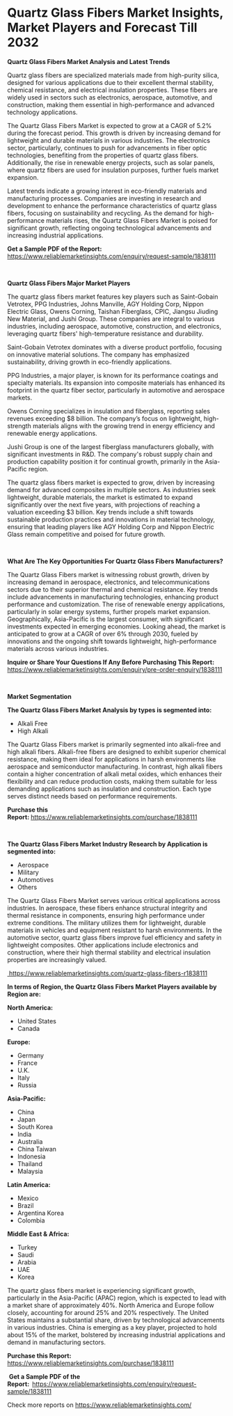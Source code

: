 <p><h1>Quartz Glass Fibers Market Insights, Market Players and Forecast Till 2032</h1></p><p><strong>Quartz Glass Fibers Market Analysis and Latest Trends</strong></p>
<p><p>Quartz glass fibers are specialized materials made from high-purity silica, designed for various applications due to their excellent thermal stability, chemical resistance, and electrical insulation properties. These fibers are widely used in sectors such as electronics, aerospace, automotive, and construction, making them essential in high-performance and advanced technology applications.</p><p>The Quartz Glass Fibers Market is expected to grow at a CAGR of 5.2% during the forecast period. This growth is driven by increasing demand for lightweight and durable materials in various industries. The electronics sector, particularly, continues to push for advancements in fiber optic technologies, benefiting from the properties of quartz glass fibers. Additionally, the rise in renewable energy projects, such as solar panels, where quartz fibers are used for insulation purposes, further fuels market expansion.</p><p>Latest trends indicate a growing interest in eco-friendly materials and manufacturing processes. Companies are investing in research and development to enhance the performance characteristics of quartz glass fibers, focusing on sustainability and recycling. As the demand for high-performance materials rises, the Quartz Glass Fibers Market is poised for significant growth, reflecting ongoing technological advancements and increasing industrial applications.</p></p>
<p><strong>Get a Sample PDF of the Report:&nbsp;</strong> <a href="https://www.reliablemarketinsights.com/enquiry/request-sample/1838111?utm_campaign=3571&utm_medium=2&utm_source=Github&utm_content=ia&utm_term=03042025&utm_id=quartz-glass-fibers">https://www.reliablemarketinsights.com/enquiry/request-sample/1838111</a></p>
<p>&nbsp;</p>
<p><strong>Quartz Glass Fibers Major Market Players</strong></p>
<p><p>The quartz glass fibers market features key players such as Saint-Gobain Vetrotex, PPG Industries, Johns Manville, AGY Holding Corp, Nippon Electric Glass, Owens Corning, Taishan Fiberglass, CPIC, Jiangsu Jiuding New Material, and Jushi Group. These companies are integral to various industries, including aerospace, automotive, construction, and electronics, leveraging quartz fibers' high-temperature resistance and durability.</p><p>Saint-Gobain Vetrotex dominates with a diverse product portfolio, focusing on innovative material solutions. The company has emphasized sustainability, driving growth in eco-friendly applications. </p><p>PPG Industries, a major player, is known for its performance coatings and specialty materials. Its expansion into composite materials has enhanced its footprint in the quartz fiber sector, particularly in automotive and aerospace markets.</p><p>Owens Corning specializes in insulation and fiberglass, reporting sales revenues exceeding $8 billion. The company’s focus on lightweight, high-strength materials aligns with the growing trend in energy efficiency and renewable energy applications.</p><p>Jushi Group is one of the largest fiberglass manufacturers globally, with significant investments in R&D. The company's robust supply chain and production capability position it for continual growth, primarily in the Asia-Pacific region.</p><p>The quartz glass fibers market is expected to grow, driven by increasing demand for advanced composites in multiple sectors. As industries seek lightweight, durable materials, the market is estimated to expand significantly over the next five years, with projections of reaching a valuation exceeding $3 billion. Key trends include a shift towards sustainable production practices and innovations in material technology, ensuring that leading players like AGY Holding Corp and Nippon Electric Glass remain competitive and poised for future growth.</p></p>
<p>&nbsp;</p>
<p><strong>What Are The Key Opportunities For Quartz Glass Fibers Manufacturers?</strong></p>
<p><p>The Quartz Glass Fibers market is witnessing robust growth, driven by increasing demand in aerospace, electronics, and telecommunications sectors due to their superior thermal and chemical resistance. Key trends include advancements in manufacturing technologies, enhancing product performance and customization. The rise of renewable energy applications, particularly in solar energy systems, further propels market expansion. Geographically, Asia-Pacific is the largest consumer, with significant investments expected in emerging economies. Looking ahead, the market is anticipated to grow at a CAGR of over 6% through 2030, fueled by innovations and the ongoing shift towards lightweight, high-performance materials across various industries.</p></p>
<p><strong>Inquire or Share Your Questions If Any Before Purchasing This Report:</strong> <a href="https://www.reliablemarketinsights.com/enquiry/pre-order-enquiry/1838111?utm_campaign=3571&utm_medium=2&utm_source=Github&utm_content=ia&utm_term=03042025&utm_id=quartz-glass-fibers">https://www.reliablemarketinsights.com/enquiry/pre-order-enquiry/1838111</a></p>
<p>&nbsp;</p>
<p><strong>Market Segmentation</strong></p>
<p><strong>The Quartz Glass Fibers Market Analysis by types is segmented into:</strong></p>
<p><ul><li>Alkali Free</li><li>High Alkali</li></ul></p>
<p><p>The Quartz Glass Fibers market is primarily segmented into alkali-free and high alkali fibers. Alkali-free fibers are designed to exhibit superior chemical resistance, making them ideal for applications in harsh environments like aerospace and semiconductor manufacturing. In contrast, high alkali fibers contain a higher concentration of alkali metal oxides, which enhances their flexibility and can reduce production costs, making them suitable for less demanding applications such as insulation and construction. Each type serves distinct needs based on performance requirements.</p></p>
<p><strong>Purchase this Report:&nbsp;</strong><a href="https://www.reliablemarketinsights.com/purchase/1838111?utm_campaign=3571&utm_medium=2&utm_source=Github&utm_content=ia&utm_term=03042025&utm_id=quartz-glass-fibers">https://www.reliablemarketinsights.com/purchase/1838111</a></p>
<p>&nbsp;</p>
<p><strong>The Quartz Glass Fibers Market Industry Research by Application is segmented into:</strong></p>
<p><ul><li>Aerospace</li><li>Military</li><li>Automotives</li><li>Others</li></ul></p>
<p><p>The Quartz Glass Fibers Market serves various critical applications across industries. In aerospace, these fibers enhance structural integrity and thermal resistance in components, ensuring high performance under extreme conditions. The military utilizes them for lightweight, durable materials in vehicles and equipment resistant to harsh environments. In the automotive sector, quartz glass fibers improve fuel efficiency and safety in lightweight composites. Other applications include electronics and construction, where their high thermal stability and electrical insulation properties are increasingly valued.</p></p>
<p><a href="https://www.reliablemarketinsights.com/quartz-glass-fibers-r1838111?utm_campaign=3571&utm_medium=2&utm_source=Github&utm_content=ia&utm_term=03042025&utm_id=quartz-glass-fibers">&nbsp;https://www.reliablemarketinsights.com/quartz-glass-fibers-r1838111</a></p>
<p><strong>In terms of Region, the Quartz Glass Fibers Market Players available by Region are:</strong></p>
<p>
    <p> <strong> North America: </strong>
        <ul>
            <li>United States</li>
            <li>Canada</li>
        </ul>
        </p> 
    <p> <strong> Europe: </strong>
        <ul>
            <li>Germany</li>
            <li>France</li>
            <li>U.K.</li>
            <li>Italy</li>
            <li>Russia</li>
        </ul>
        </p> 
    <p> <strong> Asia-Pacific: </strong>
        <ul>
            <li>China</li>
            <li>Japan</li>
            <li>South Korea</li>
            <li>India</li>
            <li>Australia</li>
            <li>China Taiwan</li>
            <li>Indonesia</li>
            <li>Thailand</li>
            <li>Malaysia</li>
        </ul>
        </p> 
    <p> <strong> Latin America: </strong>
        <ul>
            <li>Mexico</li>
            <li>Brazil</li>
            <li>Argentina Korea</li>
            <li>Colombia</li>
        </ul>
        </p> 
    <p> <strong> Middle East & Africa: </strong>
        <ul>
            <li>Turkey</li>
            <li>Saudi</li>
            <li>Arabia</li>
            <li>UAE</li>
            <li>Korea</li>
        </ul>
    </p>
    </p>
<p><p>The quartz glass fibers market is experiencing significant growth, particularly in the Asia-Pacific (APAC) region, which is expected to lead with a market share of approximately 40%. North America and Europe follow closely, accounting for around 25% and 20% respectively. The United States maintains a substantial share, driven by technological advancements in various industries. China is emerging as a key player, projected to hold about 15% of the market, bolstered by increasing industrial applications and demand in manufacturing sectors.</p></p>
<p><strong>Purchase this Report: </strong><a href="https://www.reliablemarketinsights.com/purchase/1838111?utm_campaign=3571&utm_medium=2&utm_source=Github&utm_content=ia&utm_term=03042025&utm_id=quartz-glass-fibers">https://www.reliablemarketinsights.com/purchase/1838111</a></p>
<p>&nbsp;<strong>Get a Sample PDF of the Report:&nbsp;&nbsp;</strong><a href="https://www.reliablemarketinsights.com/enquiry/request-sample/1838111?utm_campaign=3571&utm_medium=2&utm_source=Github&utm_content=ia&utm_term=03042025&utm_id=quartz-glass-fibers">https://www.reliablemarketinsights.com/enquiry/request-sample/1838111</a></p>
<p><strong></strong></p>
<p>Check more reports on <a href="https://www.reliablemarketinsights.com/?utm_campaign=3571&utm_medium=2&utm_source=Github&utm_content=ia&utm_term=03042025&utm_id=quartz-glass-fibers">https://www.reliablemarketinsights.com/</a></p>